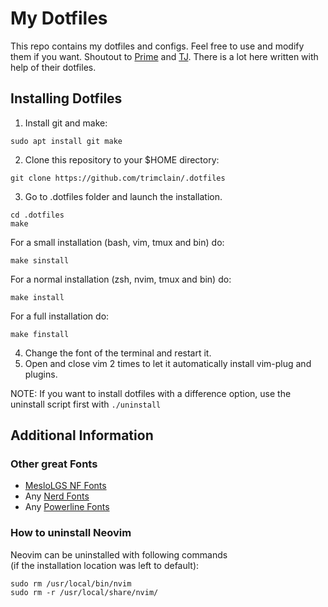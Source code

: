 # My Dotfiles

This repo contains my dotfiles and configs. Feel free to use and modify them if you want. Shoutout to [Prime](https://github.com/ThePrimeagen) and [TJ](https://github.com/tjdevries). There is a lot here written with help of their dotfiles.

## Installing Dotfiles

1. Install git and make:
```
sudo apt install git make
```
2. Clone this repository to your $HOME directory:
```
git clone https://github.com/trimclain/.dotfiles
```
3. Go to .dotfiles folder and launch the installation.
```
cd .dotfiles
make
```
For a small installation (bash, vim, tmux and bin) do:
```
make sinstall
```
For a normal installation (zsh, nvim, tmux and bin) do:
```
make install
```
For a full installation do:
```
make finstall
```
4. Change the font of the terminal and restart it.
5. Open and close vim 2 times to let it automatically install vim-plug and plugins.

NOTE: If you want to install dotfiles with a difference option, use the uninstall script first with `./uninstall`

## Additional Information

### Other great Fonts
- [MesloLGS NF Fonts](https://github.com/romkatv/powerlevel10k#manual-font-installation)
- Any [Nerd Fonts](https://github.com/ryanoasis/nerd-fonts)
- Any [Powerline Fonts](https://github.com/powerline/fonts)

### How to uninstall Neovim

Neovim can be uninstalled with following commands<br/>
(if the installation location was left to default):
```
sudo rm /usr/local/bin/nvim
sudo rm -r /usr/local/share/nvim/
```
